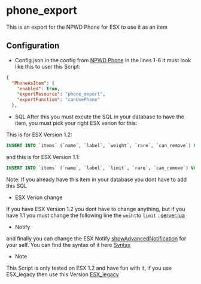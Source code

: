 # phone_export
 This is an export for the NPWD Phone for ESX to use it as an item

## Configuration

- Config.json
in the config from [NPWD Phone](https://github.com/project-error/npwd/blob/master/config.json) in the lines 1-6 it must look like this to user this Script:

```json
{
  "PhoneAsItem": {
    "enabled": true,
    "exportResource": "phone_export",
    "exportFunction": "canUsePhone"
  },
  ```
- SQL
After this you must excute the SQL in your database to have the item, you must pick your right ESX verion for this:

This is for ESX Version 1.2:

```sql
INSERT INTO `items` (`name`, `label`, `weight`, `rare`, `can_remove`) VALUES ('phone', 'Phone', 1, 0, 1);
```

and this is for ESX Version 1.1:

```sql
INSERT INTO `items` (`name`, `label`, `limit`, `rare`, `can_remove`) VALUES ('phone', 'Phone', 1, 0, 1);
```

Note: If you already have this item in your database you dont have to add this SQL

- ESX Verion change

If you have ESX Version 1.2 you dont have to change anything, but if you have 1.1 you must change the following line the `weiht`to `limit` :
   [server.lua](https://github.com/Sander2222/phone_export/blob/main/server.lua#L9)

- Notify

and finally you can change the ESX Notify [showAdvancedNotification](https://github.com/Sander2222/phone_export/blob/main/client.lua#L11) for your self. You can find the syntax of it here [Syntax](https://esx-framework.github.io/es_extended/client/functions/showadvancednotification/)

- Note

This Script is only tested on ESX 1.2 and have fun with it, if you use ESX_legacy then use this Version [ESX_legacy](https://github.com/PrivateGiles/phone_export)
